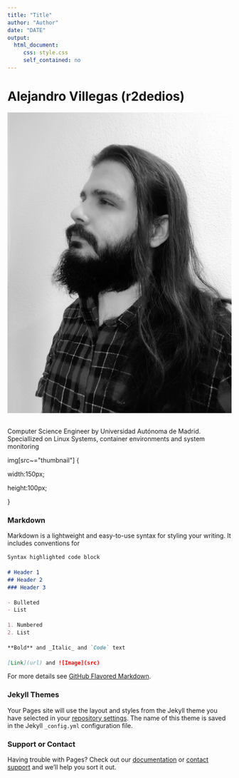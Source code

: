 ```yaml
---
title: "Title"
author: "Author"
date: "DATE"
output: 
  html_document:
     css: style.css
     self_contained: no
---
```


<link rel="stylesheet" href="./style.css">


# Alejandro Villegas (r2dedios)



![Avatar](./images/avillegas.jpg#avatar)



## 

Computer Science Engineer by Universidad Autónoma de Madrid. Speciallized on Linux Systems, container environments and system monitoring





<style>
img[src$="#avatar"] {
  display: block;
  margin: 0 auto;
  border-radius: 50%;
  max-width: 50%;
  zoom: 15%;
}
</style>







img[src~="thumbnail"] {

width:150px;   

height:100px; 

} 

### Markdown

Markdown is a lightweight and easy-to-use syntax for styling your writing. It includes conventions for

```markdown
Syntax highlighted code block

# Header 1
## Header 2
### Header 3

- Bulleted
- List

1. Numbered
2. List

**Bold** and _Italic_ and `Code` text

[Link](url) and ![Image](src)
```

For more details see [GitHub Flavored Markdown](https://guides.github.com/features/mastering-markdown/).

### Jekyll Themes

Your Pages site will use the layout and styles from the Jekyll theme you have selected in your [repository settings](https://github.com/r2dedios/r2dedios.github.io/settings/pages). The name of this theme is saved in the Jekyll `_config.yml` configuration file.

### Support or Contact

Having trouble with Pages? Check out our [documentation](https://docs.github.com/categories/github-pages-basics/) or [contact support](https://support.github.com/contact) and we’ll help you sort it out.
